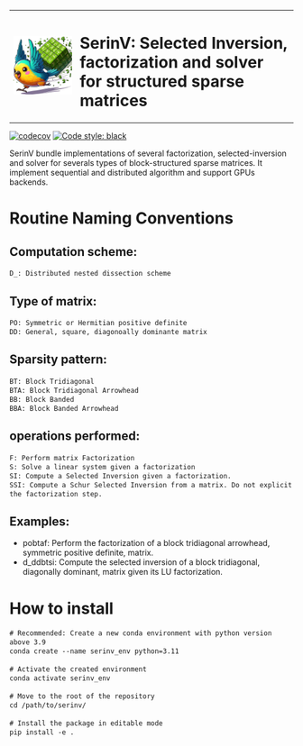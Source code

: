 <table>
  <tr>
    <td><img src="doc/images/logo_noback.png" style="width: 100%;" /></td>
    <td><h1>SerinV: Selected Inversion, factorization and solver for structured sparse matrices</h1></td>
  </tr>
</table>

[![codecov](https://codecov.io/gh/vincent-maillou/SDR/graph/badge.svg?token=VZTGAUW2NW)](https://codecov.io/gh/vincent-maillou/SDR)
[![Code style: black](https://img.shields.io/badge/code%20style-black-000000.svg?style=flat-square)](https://github.com/psf/black)

SerinV bundle implementations of several factorization, selected-inversion and solver for severals types of block-structured sparse matrices. It implement sequential and distributed algorithm and support GPUs backends.

# Routine Naming Conventions
## Computation scheme:
	D_: Distributed nested dissection scheme
## Type of matrix:
	PO: Symmetric or Hermitian positive definite
	DD: General, square, diagonoally dominante matrix
## Sparsity pattern:
	BT: Block Tridiagonal
	BTA: Block Tridiagonal Arrowhead
	BB: Block Banded
	BBA: Block Banded Arrowhead
## operations performed:
	F: Perform matrix Factorization
	S: Solve a linear system given a factorization
	SI: Compute a Selected Inversion given a factorization.
    SSI: Compute a Schur Selected Inversion from a matrix. Do not explicit the factorization step.

## Examples:
  - pobtaf: Perform the factorization of a block tridiagonal arrowhead, symmetric positive definite, matrix.
  - d_ddbtsi: Compute the selected inversion of a block tridiagonal, diagonally dominant, matrix given its LU factorization.

# How to install
    # Recommended: Create a new conda environment with python version above 3.9
    conda create --name serinv_env python=3.11

    # Activate the created environment
    conda activate serinv_env

    # Move to the root of the repository
    cd /path/to/serinv/

    # Install the package in editable mode
    pip install -e .



